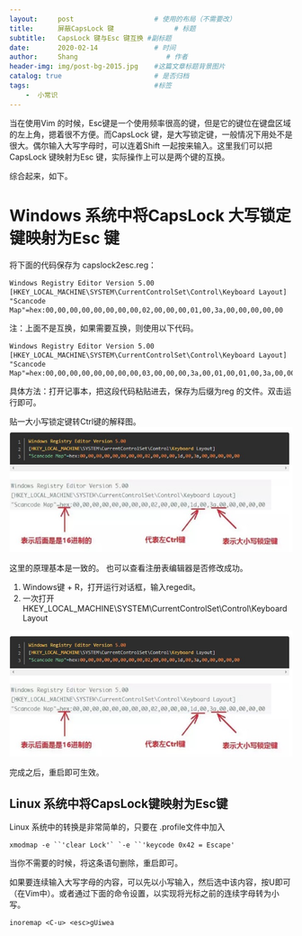 ```yaml
---
layout:     post                    # 使用的布局（不需要改）
title:      屏蔽CapsLock 键               # 标题 
subtitle:   CapsLock 键与Esc 键互换 #副标题
date:       2020-02-14              # 时间
author:     Shang                      # 作者
header-img: img/post-bg-2015.jpg    #这篇文章标题背景图片
catalog: true                       # 是否归档
tags:                               #标签
    -  小常识
---
```

当在使用Vim 的时候，Esc键是一个使用频率很高的键，但是它的键位在键盘区域的左上角，摁着很不方便。而CapsLock 键，是大写锁定键，一般情况下用处不是很大。偶尔输入大写字母时，可以连着Shift 一起按来输入。这里我们可以把CapsLock 键映射为Esc 键，实际操作上可以是两个键的互换。

综合起来，如下。
# Windows 系统中将CapsLock 大写锁定键映射为Esc 键
将下面的代码保存为 capslock2esc.reg：
```
Windows Registry Editor Version 5.00
[HKEY_LOCAL_MACHINE\SYSTEM\CurrentControlSet\Control\Keyboard Layout]
"Scancode Map"=hex:00,00,00,00,00,00,00,00,02,00,00,00,01,00,3a,00,00,00,00,00
```  
注：上面不是互换，如果需要互换，则使用以下代码。
```
Windows Registry Editor Version 5.00
[HKEY_LOCAL_MACHINE\SYSTEM\CurrentControlSet\Control\Keyboard Layout]
"Scancode Map"=hex:00,00,00,00,00,00,00,00,03,00,00,00,3a,00,01,00,01,00,3a,00,00,00,00,00
```
具体方法：打开记事本，把这段代码粘贴进去，保存为后缀为reg 的文件。双击运行即可。

贴一大小写锁定键转Ctrl键的解释图。
![](/img/2020-02-14/1.jpg)

这里的原理基本是一致的。
也可以查看注册表编辑器是否修改成功。

1. Windows键 + R，打开运行对话框，输入regedit。
2. 一次打开 HKEY_LOCAL_MACHINE\SYSTEM\CurrentControlSet\Control\Keyboard Layout 

![](/img/2020-02-14/2.jpg)

完成之后，重启即可生效。

## Linux 系统中将CapsLock键映射为Esc键

Linux 系统中的转换是非常简单的，只要在 .profile文件中加入

```
xmodmap -e ``'clear Lock'` `-e ``'keycode 0x42 = Escape'
```

当你不需要的时候，将这条语句删除，重启即可。

如果要连续输入大写字母的内容，可以先以小写输入，然后选中该内容，按U即可（在Vim中）。或者通过下面的命令设置，以实现将光标之前的连续字母转为小写。

```
inoremap <C-u> <esc>gUiwea
```
